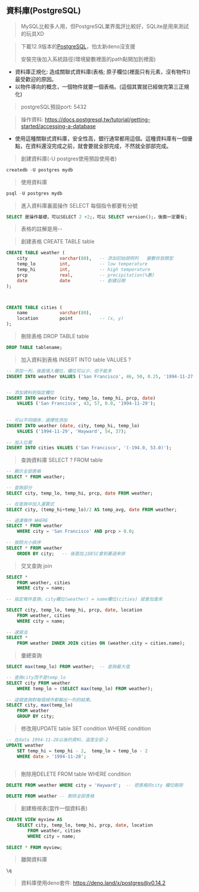## 資料庫(PostgreSQL)

> MySQL比較多人用，但PostgreSQL業界風評比較好，SQLite是用來測試的玩具XD

> 下載12.9版本的[PostgreSQL](https://www.enterprisedb.com/downloads/postgres-postgresql-downloads)，怕太新deno沒支援
>
> 安裝完後加入系統路徑(環境變數裡面的path點開加到裡面)

* 資料庫正規化: 造成關聯式資料庫(表格; 原子欄位(裡面只有元素，沒有物件))最受歡迎的原因。
* 以物件導向的概念，一個物件就要一個表格。(這個其實就已經做完第三正規化)



> postgreSQL預設port: 5432



> 操作資料: https://docs.postgresql.tw/tutorial/getting-started/accessing-a-database



* 使用這種關聯式資料庫，安全性高，銀行通常都用這個。這種資料庫有一個優點，在資料還沒完成之前，就會要就全部完成，不然就全部部完成。



> 創建資料庫(-U postgres使用預設使用者)

```sql
createdb -U postgres mydb
```



> 使用資料庫

```sql
psql -U postgres mydb
```



> 進入資料庫裏面操作   SELECT     每個指令都要有分號

```sql
SELECT 是操作基礎，可以SELECT 2 +2;，可以 SELECT version();，後面一定要有;
```



> 表格的註解是用--

> 創建表格   CREATE TABLE table

```sql
CREATE TABLE weather (
    city            varchar(80),   -- 添加初始說明列   變數存放類型
    temp_lo         int,           -- low temperature
    temp_hi         int,           -- high temperature
    prcp            real,          -- precipitation(%數)
    date            date		   -- 創建日期
);



CREATE TABLE cities (
    name            varchar(80),
    location        point          -- (x, y)   
);
```



> 刪除表格  DROP TABLE table

```sql
DROP TABLE tablename;
```



> 加入資料到表格  INSERT INTO  table   VALUES  ?

```sql
-- 添加一列，後面填入欄位，欄位可以少，但不能多
INSERT INTO weather VALUES ('San Francisco', 46, 50, 0.25, '1994-11-27');


-- 添加資料到指定欄位
INSERT INTO weather (city, temp_lo, temp_hi, prcp, date)
    VALUES ('San Francisco', 43, 57, 0.0, '1994-11-29');
 
 
-- 可以不同順序，選擇性添加
INSERT INTO weather (date, city, temp_hi, temp_lo)
    VALUES ('1994-11-29', 'Hayward', 54, 37);
    
-- 加入位置  
INSERT INTO cities VALUES ('San Francisco', '(-194.0, 53.0)');
```



> 查詢資料庫  SELECT  ?   FROM  table

```sql
-- 顯示全部表格
SELECT * FROM weather;

-- 查詢部分
SELECT city, temp_lo, temp_hi, prcp, date FROM weather;

-- 在查詢中加入運算式
SELECT city, (temp_hi+temp_lo)/2 AS temp_avg, date FROM weather;

-- 過濾條件 WHERE
SELECT * FROM weather
    WHERE city = 'San Francisco' AND prcp > 0.0;
    
-- 按照大小排序
SELECT * FROM weather
    ORDER BY city;   -- 後面加上DESC會到著過來排
```



> 交叉查詢 join

```sql
SELECT *
    FROM weather, cities
    WHERE city = name;
    
-- 指定條件查詢，city欄位(weather) = name欄位(cities) 就會加進來

SELECT city, temp_lo, temp_hi, prcp, date, location
    FROM weather, cities
    WHERE city = name;
    
-- 速寫法
SELECT *
    FROM weather INNER JOIN cities ON (weather.city = cities.name);
```



> 彙總查詢

```sql
SELECT max(temp_lo) FROM weather;  -- 查詢最大值

-- 查詢city而不是temp_lo
SELECT city FROM weather
    WHERE temp_lo = (SELECT max(temp_lo) FROM weather);
    
-- 這個查詢對每個城市都輸出一列的結果。
SELECT city, max(temp_lo)
    FROM weather
    GROUP BY city;
```



> 修改用UPDATE  table  SET condition  WHERE  condition

````sql
-- 在data 1994-11-28以後的資料，溫度全部-2
UPDATE weather
    SET temp_hi = temp_hi - 2,  temp_lo = temp_lo - 2
    WHERE date > '1994-11-28';
    

````





> 刪除用DELETE FROM table WHERE condition

```sql
DELETE FROM weather WHERE city = 'Hayward';  -- 把表格的city 欄位刪除

DELETE FROM weather -- 刪除全部表格
```



> 創建檢視表(當作一個資料表)

```sql
CREATE VIEW myview AS
    SELECT city, temp_lo, temp_hi, prcp, date, location
        FROM weather, cities
        WHERE city = name;
    
SELECT * FROM myview;
```





> 離開資料庫

```sql
\q
```



> 資料庫使用deno套件: https://deno.land/x/postgres@v0.14.2

